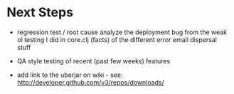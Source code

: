 Next Steps
=============================================

* regression test / root cause analyze the deployment bug from the weak ol testing I did
  in core.clj (facts) of the different error email dispersal stuff

* QA style testing of recent (past few weeks) features

* add link to the uberjar on wiki - see: http://developer.github.com/v3/repos/downloads/